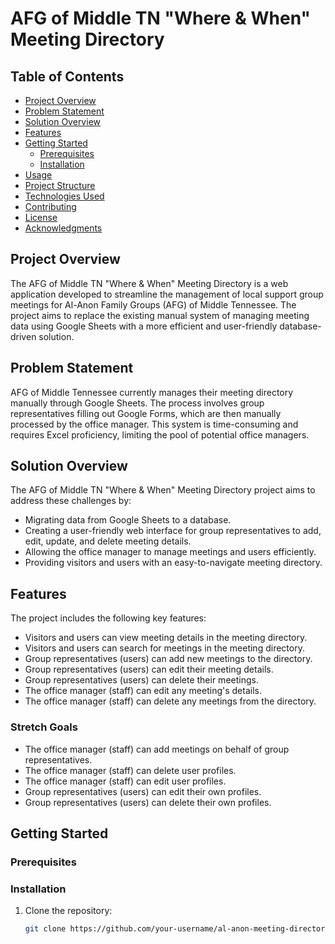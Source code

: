 # AFG of Middle TN "Where & When" Meeting Directory

## Table of Contents
- [Project Overview](#project-overview)
- [Problem Statement](#problem-statement)
- [Solution Overview](#solution-overview)
- [Features](#features)
- [Getting Started](#getting-started)
  - [Prerequisites](#prerequisites)
  - [Installation](#installation)
- [Usage](#usage)
- [Project Structure](#project-structure)
- [Technologies Used](#technologies-used)
- [Contributing](#contributing)
- [License](#license)
- [Acknowledgments](#acknowledgments)

## Project Overview

The AFG of Middle TN "Where & When" Meeting Directory is a web application developed to streamline the management of local support group meetings for Al-Anon Family Groups (AFG) of Middle Tennessee. The project aims to replace the existing manual system of managing meeting data using Google Sheets with a more efficient and user-friendly database-driven solution.

## Problem Statement

AFG of Middle Tennessee currently manages their meeting directory manually through Google Sheets. The process involves group representatives filling out Google Forms, which are then manually processed by the office manager. This system is time-consuming and requires Excel proficiency, limiting the pool of potential office managers.

## Solution Overview

The AFG of Middle TN "Where & When" Meeting Directory project aims to address these challenges by:
- Migrating data from Google Sheets to a database.
- Creating a user-friendly web interface for group representatives to add, edit, update, and delete meeting details.
- Allowing the office manager to manage meetings and users efficiently.
- Providing visitors and users with an easy-to-navigate meeting directory.

## Features

The project includes the following key features:

- Visitors and users can view meeting details in the meeting directory.
- Visitors and users can search for meetings in the meeting directory.
- Group representatives (users) can add new meetings to the directory.
- Group representatives (users) can edit their meeting details.
- Group representatives (users) can delete their meetings.
- The office manager (staff) can edit any meeting's details.
- The office manager (staff) can delete any meetings from the directory.

### Stretch Goals

- The office manager (staff) can add meetings on behalf of group representatives.
- The office manager (staff) can delete user profiles.
- The office manager (staff) can edit user profiles.
- Group representatives (users) can edit their own profiles.
- Group representatives (users) can delete their own profiles.

## Getting Started

### Prerequisites

### Installation

1. Clone the repository:

   ```bash
   git clone https://github.com/your-username/al-anon-meeting-directory.git

